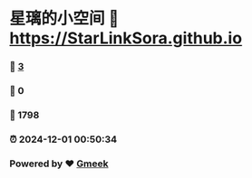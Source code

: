 # 星璃的小空间 :link: https://StarLinkSora.github.io 
### :page_facing_up: [3](https://StarLinkSora.github.io/tag.html) 
### :speech_balloon: 0 
### :hibiscus: 1798 
### :alarm_clock: 2024-12-01 00:50:34 
### Powered by :heart: [Gmeek](https://github.com/Meekdai/Gmeek)
